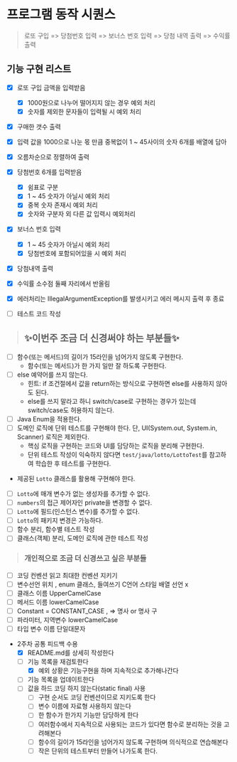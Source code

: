 # 프로그램 동작 시퀀스
> 로또 구입 => 당첨번호 입력 => 보너스 번호 입력 => 당첨 내역 출력 => 수익률 출력

## 기능 구현 리스트
- [x]  로또 구입 금액을 입력받음
    - [x]  1000원으로 나누어 떨어지지 않는 경우 예외 처리
    - [x] 숫자를 제외한 문자들이 입력될 시 예외 처리
- [x]  구매한 갯수 출력
- [x]  입력 값을 1000으로 나눈 몫 만큼 중복없이 1 ~ 45사이의 숫자 6개를 배열에 담아
- [x]  오름차순으로 정렬하여 출력
- [x]  당첨번호 6개를 입력받음
    - [x]  쉼표로 구분
    - [x]  1 ~ 45 숫자가 아닐시 예외 처리
    - [x]  중복 숫자 존재시 예외 처리
    - [x]  숫자와 구분자 외 다른 값 입력시 예외처리
- [x]  보너스 번호 입력
    - [x]  1 ~ 45 숫자가 아닐시 예외 처리
    - [x] 당첨번호에 포함되어있을 시 예외 처리
- [x]  당첨내역 출력
- [x]  수익률 소수점 둘째 자리에서 반올림
- [x]  에러처리는 IllegalArgumentException를 발생시키고 에러 메시지 출력 후 종료
- [ ]  테스트 코드 작성


> ## ✨이번주 조금 더 신경써야 하는 부분들✨
- [ ] 함수(또는 메서드)의 길이가 15라인을 넘어가지 않도록 구현한다.
    - 함수(또는 메서드)가 한 가지 일만 잘 하도록 구현한다.
- [ ] else 예약어를 쓰지 않는다.
    - 힌트: if 조건절에서 값을 return하는 방식으로 구현하면 else를 사용하지 않아도 된다.
    - else를 쓰지 말라고 하니 switch/case로 구현하는 경우가 있는데 switch/case도 허용하지 않는다.
- [ ] Java Enum을 적용한다.
- [ ] 도메인 로직에 단위 테스트를 구현해야 한다. 단, UI(System.out, System.in, Scanner) 로직은 제외한다.
    - 핵심 로직을 구현하는 코드와 UI를 담당하는 로직을 분리해 구현한다.
    - 단위 테스트 작성이 익숙하지 않다면 `test/java/lotto/LottoTest`를 참고하여 학습한 후 테스트를 구현한다.
- 제공된 `Lotto` 클래스를 활용해 구현해야 한다.
- [ ] `Lotto`에 매개 변수가 없는 생성자를 추가할 수 없다.
- [ ] `numbers`의 접근 제어자인 private을 변경할 수 없다.
- [ ] `Lotto`에 필드(인스턴스 변수)를 추가할 수 없다.
- [ ] `Lotto`의 패키지 변경은 가능하다.
- [ ] 함수 분리, 함수별 테스트 작성
- [ ] 클래스(객체) 분리, 도메인 로직에 관한 테스트 작성

> ### 개인적으로 조금 더 신경쓰고 싶은 부분들
- [ ] 코딩 컨벤션 읽고 최대한 컨벤션 지키기
- [ ] 변수선언 위치 , enum 클래스, 들여쓰기 C언어 스타일 배열 선언 x
- [ ] 클래스 이름 UpperCamelCase
- [ ] 메서드 이름 lowerCamelCase
- [ ] Constant = CONSTANT_CASE , ⇒ 명사 or 명사 구
- [ ] 파라미터, 지역변수 lowerCamelCase
- [ ] 타입 변수 이름 단일대문자
- 2주차 공통 피드백 수용
    -  [x] README.md를 상세히 작성한다
    -  [ ] 기능 목록을 재검토한다
        -  [x] 예외 상황은 기능구현을 하며 지속적으로 추가해나간다
    - [ ] 기능 목록을 업데이트한다
    - [ ] 값을 하드 코딩 하지 않는다(static final) 사용
      - [ ] 구현 순서도 코딩 컨벤션이므로 지키도록 한다
      - [ ] 변수 이름에 자료형 사용하지 않는다
      - [ ] 한 함수가 한가지 기능만 담당하게 한다
      - [ ] 여러함수에서 지속적으로 사용되는 코드가 있다면 함수로 분리하는 것을 고려해본다
      - [ ] 함수의 길이가 15라인을 넘어가지 않도록 구현하며 의식적으로 연습해본다
      - [ ] 작은 단위의 테스트부터 만들어 나가도록 한다.